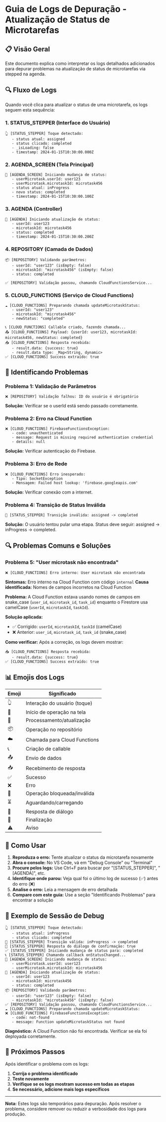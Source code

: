 # Guia de Logs de Depuração - Atualização de Status de Microtarefas

## 📋 Visão Geral

Este documento explica como interpretar os logs detalhados adicionados para depurar problemas na atualização de status de microtarefas via stepped na agenda.

## 🔍 Fluxo de Logs

Quando você clica para atualizar o status de uma microtarefa, os logs seguem esta sequência:

### 1. STATUS_STEPPER (Interface do Usuário)
```
👆 [STATUS_STEPPER] Toque detectado:
   - status atual: assigned
   - status clicado: completed
   - _isLoading: false
   - timestamp: 2024-01-15T10:30:00.000Z
```

### 2. AGENDA_SCREEN (Tela Principal)
```
🎯 [AGENDA_SCREEN] Iniciando mudança de status:
   - userMicrotask.userId: user123
   - userMicrotask.microtaskId: microtask456
   - status atual: inProgress
   - novo status: completed
   - timestamp: 2024-01-15T10:30:00.100Z
```

### 3. AGENDA (Controller)
```
🔄 [AGENDA] Iniciando atualização de status:
   - userId: user123
   - microtaskId: microtask456
   - status: completed
   - timestamp: 2024-01-15T10:30:00.200Z
```

### 4. REPOSITORY (Camada de Dados)
```
📦 [REPOSITORY] Validando parâmetros:
   - userId: "user123" (isEmpty: false)
   - microtaskId: "microtask456" (isEmpty: false)
   - status: completed

✅ [REPOSITORY] Validação passou, chamando CloudFunctionsService...
```

### 5. CLOUD_FUNCTIONS (Serviço de Cloud Functions)
```
☁️ [CLOUD_FUNCTIONS] Preparando chamada updateMicrotaskStatus:
   - userId: "user123"
   - microtaskId: "microtask456"
   - newStatus: "completed"

📞 [CLOUD_FUNCTIONS] Callable criado, fazendo chamada...
📤 [CLOUD_FUNCTIONS] Payload: {userId: user123, microtaskId: microtask456, newStatus: completed}
📥 [CLOUD_FUNCTIONS] Resposta recebida:
   - result.data: {success: true}
   - result.data type: _Map<String, dynamic>
✅ [CLOUD_FUNCTIONS] Success extraído: true
```

## 🚨 Identificando Problemas

### Problema 1: Validação de Parâmetros
```
❌ [REPOSITORY] Validação falhou: ID do usuário é obrigatório
```
**Solução:** Verificar se o userId está sendo passado corretamente.

### Problema 2: Erro na Cloud Function
```
❌ [CLOUD_FUNCTIONS] FirebaseFunctionsException:
   - code: unauthenticated
   - message: Request is missing required authentication credential
   - details: null
```
**Solução:** Verificar autenticação do Firebase.

### Problema 3: Erro de Rede
```
❌ [CLOUD_FUNCTIONS] Erro inesperado:
   - Tipo: SocketException
   - Mensagem: Failed host lookup: 'firebase.googleapis.com'
```
**Solução:** Verificar conexão com a internet.

### Problema 4: Transição de Status Inválida
```
🚫 [STATUS_STEPPER] Transição inválida: assigned -> completed
```
**Solução:** O usuário tentou pular uma etapa. Status deve seguir: assigned → inProgress → completed.

## 🔍 Problemas Comuns e Soluções

### Problema 5: "User microtask não encontrada"
```
❌ [CLOUD_FUNCTIONS] Erro interno: User microtask não encontrada
```
**Sintomas:** Erro interno na Cloud Function com código `internal`
**Causa identificada:** Nomes de campos incorretos na Cloud Function

**Problema:** A Cloud Function estava usando nomes de campos em snake_case (`user_id`, `microtask_id`, `task_id`) enquanto o Firestore usa camelCase (`userId`, `microtaskId`, `taskId`).

**Solução aplicada:** 
- ✅ Corrigido: `userId`, `microtaskId`, `taskId` (camelCase)
- ❌ Anterior: `user_id`, `microtask_id`, `task_id` (snake_case)

**Como verificar:** Após a correção, os logs devem mostrar:
```
📥 [CLOUD_FUNCTIONS] Resposta recebida:
   - result.data: {success: true}
✅ [CLOUD_FUNCTIONS] Success extraído: true
```

## 📊 Emojis dos Logs

| Emoji | Significado |
|-------|-------------|
| 👆 | Interação do usuário (toque) |
| 🎯 | Início de operação na tela |
| 🔄 | Processamento/atualização |
| 📦 | Operação no repositório |
| ☁️ | Chamada para Cloud Functions |
| 📞 | Criação de callable |
| 📤 | Envio de dados |
| 📥 | Recebimento de resposta |
| ✅ | Sucesso |
| ❌ | Erro |
| 🚫 | Operação bloqueada/inválida |
| ⏳ | Aguardando/carregando |
| 💬 | Resposta de diálogo |
| 🏁 | Finalização |
| ⚠️ | Aviso |

## 🔧 Como Usar

1. **Reproduza o erro:** Tente atualizar o status da microtarefa novamente
2. **Abra o console:** No VS Code, vá em "Debug Console" ou "Terminal"
3. **Procure pelos logs:** Use Ctrl+F para buscar por "[STATUS_STEPPER]", "[AGENDA]", etc.
4. **Identifique onde parou:** Veja qual foi o último log de sucesso (✅) antes do erro (❌)
5. **Analise o erro:** Leia a mensagem de erro detalhada
6. **Compare com este guia:** Use a seção "Identificando Problemas" para encontrar a solução

## 📝 Exemplo de Sessão de Debug

```
👆 [STATUS_STEPPER] Toque detectado:
   - status atual: inProgress
   - status clicado: completed
🔄 [STATUS_STEPPER] Transição válida: inProgress -> completed
💬 [STATUS_STEPPER] Resposta do diálogo de confirmação: true
✅ [STATUS_STEPPER] Iniciando mudança de status para: completed
📞 [STATUS_STEPPER] Chamando callback onStatusChanged...
🎯 [AGENDA_SCREEN] Iniciando mudança de status:
   - userMicrotask.userId: user123
   - userMicrotask.microtaskId: microtask456
🔄 [AGENDA] Iniciando atualização de status:
   - userId: user123
   - microtaskId: microtask456
   - status: completed
📦 [REPOSITORY] Validando parâmetros:
   - userId: "user123" (isEmpty: false)
   - microtaskId: "microtask456" (isEmpty: false)
✅ [REPOSITORY] Validação passou, chamando CloudFunctionsService...
☁️ [CLOUD_FUNCTIONS] Preparando chamada updateMicrotaskStatus:
❌ [CLOUD_FUNCTIONS] FirebaseFunctionsException:
   - code: not-found
   - message: Function updateMicrotaskStatus not found
```

**Diagnóstico:** A Cloud Function não foi encontrada. Verificar se ela foi deployada corretamente.

## 🎯 Próximos Passos

Após identificar o problema com os logs:

1. **Corrija o problema identificado**
2. **Teste novamente**
3. **Verifique se os logs mostram sucesso em todas as etapas**
4. **Se necessário, adicione mais logs específicos**

---

**Nota:** Estes logs são temporários para depuração. Após resolver o problema, considere remover ou reduzir a verbosidade dos logs para produção.